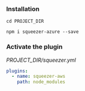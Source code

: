 ### Installation

`cd PROJECT_DIR`

`npm i squeezer-azure --save`

### Activate the plugin

*PROJECT_DIR/squeezer.yml*

```yaml
plugins:
  - name: squeezer-aws
    path: node_modules
```
